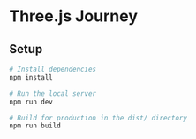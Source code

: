 # Three.js Journey

## Setup

``` bash
# Install dependencies 
npm install

# Run the local server 
npm run dev

# Build for production in the dist/ directory
npm run build
```
